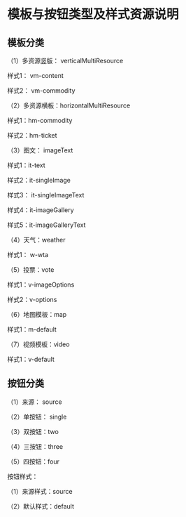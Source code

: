 # 模板与按钮类型及样式资源说明

## 模板分类

（1）多资源竖版： verticalMultiResource

样式1： vm-content

样式2： vm-commodity

（2）多资源横板：horizontalMultiResource

样式1：hm-commodity

样式2：hm-ticket

（3）图文： imageText

样式1：it-text

样式2：it-singleImage

样式3： it-singleImageText

样式4：it-imageGallery

样式5：it-imageGalleryText

（4）天气：weather

样式1： w-wta

（5）投票：vote

样式1：v-imageOptions

样式2：v-options

（6）地图模板：map

样式1：m-default

（7）视频模板：video

样式1：v-default

## 按钮分类

（1）来源： source

（2）单按钮： single

（3）双按钮：two

（4）三按钮：three

（5）四按钮：four

按钮样式：

（1）来源样式：source

（2）默认样式：default

